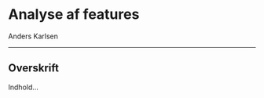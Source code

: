 # Analyse af features

Anders Karlsen

--------------------------------------------------------------------------------

## Overskrift

Indhold...